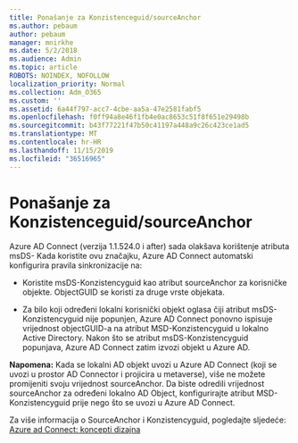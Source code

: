 ```yaml
---
title: Ponašanje za Konzistenceguid/sourceAnchor
ms.author: pebaum
author: pebaum
manager: mnirkhe
ms.date: 5/2/2018
ms.audience: Admin
ms.topic: article
ROBOTS: NOINDEX, NOFOLLOW
localization_priority: Normal
ms.collection: Adm_O365
ms.custom: ''
ms.assetid: 6a44f797-acc7-4cbe-aa5a-47e2581fabf5
ms.openlocfilehash: f0ff94a8e46f1fb4e0ac8653c51f8f651e29498b
ms.sourcegitcommit: b43f77221f47b50c41197a448a9c26c423ce1ad5
ms.translationtype: MT
ms.contentlocale: hr-HR
ms.lasthandoff: 11/15/2019
ms.locfileid: "36516965"
---
```

# <a name="consistencyguid--sourceanchor-behavior"></a>Ponašanje za Konzistenceguid/sourceAnchor

Azure AD Connect (verzija 1.1.524.0 i after) sada olakšava korištenje atributa msDS- Kada koristite ovu značajku, Azure AD Connect automatski konfigurira pravila sinkronizacije na:
  
- Koristite msDS-Konzistencyguid kao atribut sourceAnchor za korisničke objekte. ObjectGUID se koristi za druge vrste objekata.
    
- Za bilo koji određeni lokalni korisnički objekt oglasa čiji atribut msDS-Konzistencyguid nije popunjen, Azure AD Connect ponovno ispisuje vrijednost objectGUID-a na atribut MSD-Konzistencyguid u lokalno Active Directory. Nakon što se atribut msDS-Konzistencyguid popunjava, Azure AD Connect zatim izvozi objekt u Azure AD.
    
 **Napomena:** Kada se lokalni AD objekt uvozi u Azure AD Connect (koji se uvozi u prostor AD Connector i projicira u metaverse), više ne možete promijeniti svoju vrijednost sourceAnchor. Da biste odredili vrijednost sourceAnchor za određeni lokalno AD Object, konfigurirajte atribut MSD-Konzistencyguid prije nego što se uvozi u Azure AD Connect. 
  
Za više informacija o SourceAnchor i Konzistencyguid, pogledajte sljedeće: [Azure ad Connect: koncepti dizajna](https://docs.microsoft.com/azure/active-directory/connect/active-directory-aadconnect-design-concepts)
  

